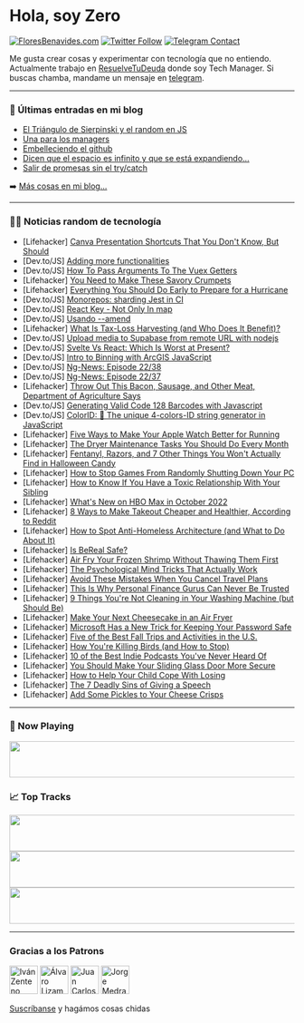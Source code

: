 # Hola, soy Zero

[![FloresBenavides.com](https://img.shields.io/website?down_message=oops&label=MiBlog&style=for-the-badge&up_message=online&url=https%3A%2F%2Ffloresbenavides.com)](https://floresbenavides.com) [![Twitter Follow](https://img.shields.io/twitter/follow/ZeroDragon?color=%231DA1F2&label=Follow&logo=twitter&logoColor=ffffff&style=for-the-badge)](https://twitter.com/zerodragon) [![Telegram Contact](https://img.shields.io/badge/escr%C3%ADbeme-ZeroDragon-%2326A5E4?style=for-the-badge&logo=telegram)](https://t.me/zerodragon)

Me gusta crear cosas y experimentar con tecnología que no entiendo.
Actualmente trabajo en [ResuelveTuDeuda](http://github.com/resuelve) donde soy Tech Manager.
Si buscas chamba, mandame un mensaje en [telegram](https://t.me/zerodragon).

---

### 📕 Últimas entradas en mi blog
<!-- BLOG-POST-LIST:START -->
- [El Triángulo de Sierpinski y el random en JS](https://floresbenavides.com/el-triangulo-de-sierpinski-y-el-random-en-js/)
- [Una para los managers](https://floresbenavides.com/una-para-los-managers/)
- [Embelleciendo el github](https://floresbenavides.com/embelleciendo-el-github/)
- [Dicen que el espacio es infinito y que se está expandiendo…](https://floresbenavides.com/dicen-que-el-espacio-es-infinito-y-que-se-esta-expandiendo/)
- [Salir de promesas sin el try/catch](https://floresbenavides.com/salir-de-promesas-sin-el-try-catch/)
<!-- BLOG-POST-LIST:END -->

➡️ [Más cosas en mi blog...](https://floresbenavides.com)

---

### 👨‍💻 Noticias random de tecnología
<!-- TECH-POSTS:START -->
- [Lifehacker] [Canva Presentation Shortcuts That You Don&#39;t Know, But Should](https://lifehacker.com/canva-presentation-shortcuts-that-you-dont-know-but-sh-1849585901)
- [Dev.to/JS] [Adding more functionalities](https://dev.to/ririio/adding-more-functionalities-40b9)
- [Dev.to/JS] [How To Pass Arguments To The Vuex Getters](https://dev.to/coderdal/how-to-pass-arguments-to-the-vuex-getters-1dkk)
- [Lifehacker] [You Need to Make These Savory Crumpets](https://lifehacker.com/you-need-to-make-these-savory-crumpets-1849585719)
- [Lifehacker] [Everything You Should Do Early to Prepare for a Hurricane](https://lifehacker.com/everything-you-should-do-right-now-to-prepare-for-a-hur-1848995841)
- [Dev.to/JS] [Monorepos: sharding Jest in CI](https://dev.to/hotjar/monorepos-sharding-jest-in-ci-47bc)
- [Dev.to/JS] [React Key - Not Only In map](https://dev.to/danielbellmas/react-key-not-only-in-map-2d7e)
- [Dev.to/JS] [Usando --amend](https://dev.to/danielsuarezdev/usando-amend-c4d)
- [Lifehacker] [What Is Tax-Loss Harvesting &lpar;and Who Does It Benefit&rpar;?](https://lifehacker.com/what-is-tax-loss-harvesting-and-who-does-it-benefit-1849583091)
- [Dev.to/JS] [Upload media to Supabase from remote URL with nodejs](https://dev.to/antoine_m/upload-media-to-supabase-from-remote-url-with-nodejs-5h45)
- [Dev.to/JS] [Svelte Vs React: Which Is Worst at Present?](https://dev.to/karanrawal/svelte-vs-react-which-is-worst-at-present-13ll)
- [Dev.to/JS] [Intro to Binning with ArcGIS JavaScript](https://dev.to/odoenet/intro-to-binning-with-arcgis-javascript-3398)
- [Dev.to/JS] [Ng-News: Episode 22/38](https://dev.to/rainerhahnekamp/ng-news-episode-2238-6np)
- [Dev.to/JS] [Ng-News: Episode 22/37](https://dev.to/rainerhahnekamp/ng-news-2237-52fc)
- [Lifehacker] [Throw Out This Bacon, Sausage, and Other Meat, Department of Agriculture Says](https://lifehacker.com/throw-out-this-bacon-sausage-and-other-meat-departme-1849585203)
- [Dev.to/JS] [Generating Valid Code 128 Barcodes with Javascript](https://dev.to/saulodias/generating-valid-code-128-barcodes-with-javascript-5ana)
- [Dev.to/JS] [ColorID: 🌈 The unique 4-colors-ID string generator in JavaScript](https://dev.to/meloalright/colorid-the-unique-4-colors-id-string-generator-in-javascript-ghp)
- [Lifehacker] [Five Ways to Make Your Apple Watch Better for Running](https://lifehacker.com/five-ways-to-make-your-apple-watch-better-for-running-1849585154)
- [Lifehacker] [The Dryer Maintenance Tasks You Should Do Every Month](https://lifehacker.com/the-dryer-maintenance-tasks-you-should-do-every-month-1849582598)
- [Lifehacker] [Fentanyl, Razors, and 7 Other Things You Won&#39;t Actually Find in Halloween Candy](https://lifehacker.com/fentanyl-razors-and-7-other-things-you-wont-actually-1849583370)
- [Lifehacker] [How to Stop Games From Randomly Shutting Down Your PC](https://lifehacker.com/how-to-stop-games-from-randomly-shutting-down-your-pc-1849583721)
- [Lifehacker] [How to Know If You Have a Toxic Relationship With Your Sibling](https://lifehacker.com/how-to-know-if-you-have-a-toxic-relationship-with-your-1849581752)
- [Lifehacker] [What&#39;s New on HBO Max in October 2022](https://lifehacker.com/whats-new-on-hbo-max-in-october-2022-1849583375)
- [Lifehacker] [8 Ways to Make Takeout Cheaper and Healthier, According to Reddit](https://lifehacker.com/8-ways-to-make-takeout-cheaper-and-healthier-according-1849583285)
- [Lifehacker] [How to Spot Anti-Homeless Architecture &lpar;and What to Do About It&rpar;](https://lifehacker.com/how-to-spot-anti-homeless-architecture-and-what-to-do-1849582437)
- [Lifehacker] [Is BeReal Safe?](https://lifehacker.com/is-bereal-safe-1849582284)
- [Lifehacker] [Air Fry Your Frozen Shrimp Without Thawing Them First](https://lifehacker.com/air-fry-your-frozen-shrimp-without-thawing-them-first-1849582470)
- [Lifehacker] [The Psychological Mind Tricks That Actually Work](https://lifehacker.com/the-psychological-mind-tricks-that-actually-work-1849581208)
- [Lifehacker] [Avoid These Mistakes When You Cancel Travel Plans](https://lifehacker.com/avoid-these-mistakes-when-you-cancel-travel-plans-1849581939)
- [Lifehacker] [This Is Why Personal Finance Gurus Can Never Be Trusted](https://lifehacker.com/this-is-why-personal-finance-gurus-can-never-be-trusted-1849581492)
- [Lifehacker] [9 Things You&#39;re Not Cleaning in Your Washing Machine &lpar;but Should Be&rpar;](https://lifehacker.com/9-things-youre-not-cleaning-in-your-washing-machine-bu-1849581856)
- [Lifehacker] [Make Your Next Cheesecake in an Air Fryer](https://lifehacker.com/make-your-next-cheesecake-in-an-air-fryer-1849581857)
- [Lifehacker] [Microsoft Has a New Trick for Keeping Your Password Safe](https://lifehacker.com/microsoft-has-a-new-trick-for-keeping-your-password-saf-1849580498)
- [Lifehacker] [Five of the Best Fall Trips and Activities in the U.S.](https://lifehacker.com/five-of-the-best-fall-trips-and-activities-in-the-u-s-1849581341)
- [Lifehacker] [How You&#39;re Killing Birds &lpar;and How to Stop&rpar;](https://lifehacker.com/how-youre-killing-birds-and-how-to-stop-1849581264)
- [Lifehacker] [10 of the Best Indie Podcasts You&#39;ve Never Heard Of](https://lifehacker.com/10-of-the-best-indie-podcasts-youve-never-heard-of-1849573520)
- [Lifehacker] [You Should Make Your Sliding Glass Door More Secure](https://lifehacker.com/you-should-make-your-sliding-glass-door-more-secure-1849579650)
- [Lifehacker] [How to Help Your Child Cope With Losing](https://lifehacker.com/how-to-help-your-child-cope-with-losing-1849579155)
- [Lifehacker] [The 7 Deadly Sins of Giving a Speech](https://lifehacker.com/the-7-deadly-sins-of-giving-a-speech-1849576442)
- [Lifehacker] [Add Some Pickles to Your Cheese Crisps](https://lifehacker.com/add-some-pickles-to-your-cheese-crisps-1849575176)<!-- TECH-POSTS:END -->

---

### 🎵 Now Playing
<a href="https://spotify-now-playing-dun.vercel.app/now-playing?open"><img src="https://spotify-now-playing-dun.vercel.app/now-playing" width="540" height="64"></a>

### 📈 Top Tracks
<a href="https://spotify-now-playing-dun.vercel.app/top-tracks?i=1&open"><img src="https://spotify-now-playing-dun.vercel.app/top-tracks?i=1" width="540" height="64"></a>
<a href="https://spotify-now-playing-dun.vercel.app/top-tracks?i=2&open"><img src="https://spotify-now-playing-dun.vercel.app/top-tracks?i=2" width="540" height="64"></a>
<a href="https://spotify-now-playing-dun.vercel.app/top-tracks?i=3&open"><img src="https://spotify-now-playing-dun.vercel.app/top-tracks?i=3" width="540" height="64"></a>

---

### Gracias a los Patrons
[<img src="https://avatars.githubusercontent.com/u/243380?v=4" alt="Iván Zenteno" width="50px">](https://github.com/k001) [<img src="https://avatars.githubusercontent.com/u/19955639?v=4" alt="Álvaro Lizama" width="50px">](https://github.com/alvarolizama) [<img src="https://avatars.githubusercontent.com/u/2718753?v=4" alt="Juan Carlos Ruiz" width="50px">](https://github.com/JuanCrg90) [<img src="https://avatars.githubusercontent.com/u/37025?v=4" alt="Jorge Medrano" width="50px">](https://github.com/h1pp1e) 

[Suscríbanse](https://www.patreon.com/zerodragon) y hagámos cosas chidas
